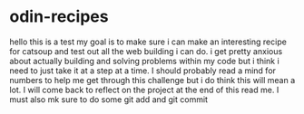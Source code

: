 # odin-recipes
hello this is a test 
my goal is to make sure i can make an interesting recipe for catsoup and test out all the web building i can do. 
i get pretty anxious about actually building and solving problems within my code but i think i need to just take it at a step at a time. I should probably read a mind for numbers to help me 
get through this challenge but i do think this will mean a lot. 
I will come back to reflect on the project at the end of this read me. I must also mk sure to do some git add and git commit 
